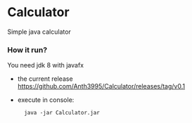 # Calculator
Simple java calculator

### How it run?
You need jdk 8 with javafx

+ the current release https://github.com/Anth3995/Calculator/releases/tag/v0.1

+ execute in console:

        java -jar Calculator.jar
